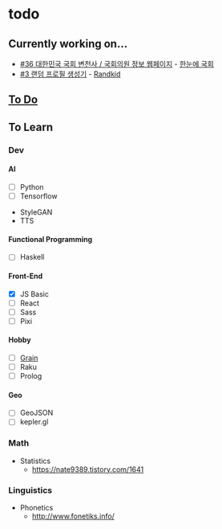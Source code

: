 # todo
## Currently working on...
- [#36 대한민국 국회 변천사 / 국회의원 정보 웹페이지](https://github.com/gnlow/todo/issues/36) - [한눈에 국회](https://github.com/assembleye/assembleye)
- [#3 랜덤 프로필 생성기](https://github.com/gnlow/todo/issues/3) - [Randkid](https://github.com/randkid/Randkid)
## [To Do](https://github.com/gnlow/todo/issues)
## To Learn
### Dev
#### AI
- [ ] Python
- [ ] Tensorflow
- StyleGAN
- TTS
#### Functional Programming
- [ ] Haskell
#### Front-End
- [x] JS Basic
- [ ] React
- [ ] Sass
- [ ] Pixi
#### Hobby
- [ ] [Grain](https://grain-lang.org)
- [ ] Raku
- [ ] Prolog
#### Geo
- [ ] GeoJSON
- [ ] kepler.gl
### Math
- Statistics
  - https://nate9389.tistory.com/1641
### Linguistics
- Phonetics
  - http://www.fonetiks.info/

